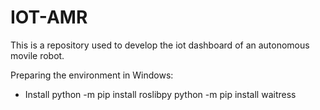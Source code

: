 # IOT-AMR
This is a repository used to develop the iot dashboard of an autonomous movile robot.

Preparing the environment in Windows:
- Install
    python -m pip install roslibpy
    python -m pip install waitress
